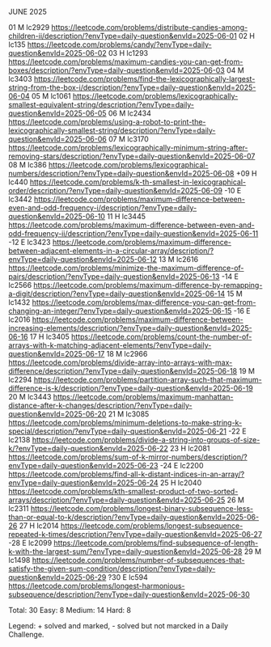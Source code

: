 JUNE 2025

 01 M lc2929 https://leetcode.com/problems/distribute-candies-among-children-ii/description/?envType=daily-question&envId=2025-06-01
 02 H lc135 https://leetcode.com/problems/candy/?envType=daily-question&envId=2025-06-02
 03 H lc1293 https://leetcode.com/problems/maximum-candies-you-can-get-from-boxes/description/?envType=daily-question&envId=2025-06-03
 04 M lc3403 https://leetcode.com/problems/find-the-lexicographically-largest-string-from-the-box-i/description/?envType=daily-question&envId=2025-06-04
 05 M lc1061 https://leetcode.com/problems/lexicographically-smallest-equivalent-string/description/?envType=daily-question&envId=2025-06-05
 06 M lc2434 https://leetcode.com/problems/using-a-robot-to-print-the-lexicographically-smallest-string/description/?envType=daily-question&envId=2025-06-06
 07 M lc3170 https://leetcode.com/problems/lexicographically-minimum-string-after-removing-stars/description/?envType=daily-question&envId=2025-06-07
 08 M lc386 https://leetcode.com/problems/lexicographical-numbers/description/?envType=daily-question&envId=2025-06-08
+09 H lc440  https://leetcode.com/problems/k-th-smallest-in-lexicographical-order/description/?envType=daily-question&envId=2025-06-09
-10 E lc3442 https://leetcode.com/problems/maximum-difference-between-even-and-odd-frequency-i/description/?envType=daily-question&envId=2025-06-10 
 11 H lc3445 https://leetcode.com/problems/maximum-difference-between-even-and-odd-frequency-ii/description/?envType=daily-question&envId=2025-06-11
-12 E lc3423 https://leetcode.com/problems/maximum-difference-between-adjacent-elements-in-a-circular-array/description/?envType=daily-question&envId=2025-06-12
 13 M lc2616 https://leetcode.com/problems/minimize-the-maximum-difference-of-pairs/description/?envType=daily-question&envId=2025-06-13
-14 E lc2566 https://leetcode.com/problems/maximum-difference-by-remapping-a-digit/description/?envType=daily-question&envId=2025-06-14
 15 M lc1432 https://leetcode.com/problems/max-difference-you-can-get-from-changing-an-integer/?envType=daily-question&envId=2025-06-15
-16 E lc2016 https://leetcode.com/problems/maximum-difference-between-increasing-elements/description/?envType=daily-question&envId=2025-06-16
 17 H lc3405 https://leetcode.com/problems/count-the-number-of-arrays-with-k-matching-adjacent-elements/?envType=daily-question&envId=2025-06-17
 18 M lc2966 https://leetcode.com/problems/divide-array-into-arrays-with-max-difference/description/?envType=daily-question&envId=2025-06-18
 19 M lc2294 https://leetcode.com/problems/partition-array-such-that-maximum-difference-is-k/description/?envType=daily-question&envId=2025-06-19
 20 M lc3443 https://leetcode.com/problems/maximum-manhattan-distance-after-k-changes/description/?envType=daily-question&envId=2025-06-20
 21 M lc3085 https://leetcode.com/problems/minimum-deletions-to-make-string-k-special/description/?envType=daily-question&envId=2025-06-21
-22 E lc2138 https://leetcode.com/problems/divide-a-string-into-groups-of-size-k/?envType=daily-question&envId=2025-06-22
 23 H lc2081 https://leetcode.com/problems/sum-of-k-mirror-numbers/description/?envType=daily-question&envId=2025-06-23
-24 E lc2200 https://leetcode.com/problems/find-all-k-distant-indices-in-an-array/?envType=daily-question&envId=2025-06-24
 25 H lc2040 https://leetcode.com/problems/kth-smallest-product-of-two-sorted-arrays/description/?envType=daily-question&envId=2025-06-25
 26 M lc2311 https://leetcode.com/problems/longest-binary-subsequence-less-than-or-equal-to-k/description/?envType=daily-question&envId=2025-06-26
 27 H lc2014 https://leetcode.com/problems/longest-subsequence-repeated-k-times/description/?envType=daily-question&envId=2025-06-27
-28 E lc2099 https://leetcode.com/problems/find-subsequence-of-length-k-with-the-largest-sum/?envType=daily-question&envId=2025-06-28
 29 M lc1498 https://leetcode.com/problems/number-of-subsequences-that-satisfy-the-given-sum-condition/description/?envType=daily-question&envId=2025-06-29
?30 E lc594 https://leetcode.com/problems/longest-harmonious-subsequence/description/?envType=daily-question&envId=2025-06-30

Total: 30
Easy: 8
Medium: 14
Hard: 8

Legend: + solved and marked, - solved but not marcked in a Daily Challenge.
